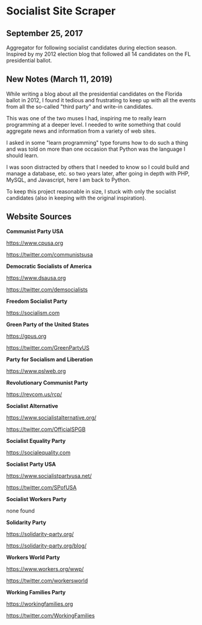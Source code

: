 # Socialist Site Scraper
## September 25, 2017
Aggregator for following socialist candidates during election season. Inspired by my 2012 election blog that followed all 14 candidates on the FL presidential ballot.

## New Notes (March 11, 2019)
While writing a blog about all the presidential candidates on the Florida ballot in 2012, I found it tedious and frustrating to keep up with all the events from all the so-called "third party" and write-in candidates.

This was one of the two muses I had, inspiring me to really learn programming at a deeper level. I needed to write something that could aggregate news and information from a variety of web sites. 

I asked in some "learn programming" type forums how to do such a thing and was told on more than one occasion that Python was the language I should learn. 

I was soon distracted by others that I needed to know so I could build and manage a database, etc. so two years later, after going in depth with PHP, MySQL, and Javascript, here I am back to Python. 

To keep this project reasonable in size, I stuck with only the socialist candidates (also in keeping with the original inspiration). 

## Website Sources

**Communist Party USA**

https://www.cpusa.org

https://twitter.com/communistsusa

**Democratic Socialists of America**

https://www.dsausa.org

https://twitter.com/demsocialists

**Freedom Socialist Party**

https://socialism.com

**Green Party of the United States**

https://gpus.org

https://twitter.com/GreenPartyUS

**Party for Socialism and Liberation**

https://www.pslweb.org

**Revolutionary Communist Party**

https://revcom.us/rcp/

**Socialist Alternative**

https://www.socialistalternative.org/

https://twitter.com/OfficialSPGB

**Socialist Equality Party**

https://socialequality.com

**Socialist Party USA**

https://www.socialistpartyusa.net/

https://twitter.com/SPofUSA

**Socialist Workers Party**

none found

**Solidarity Party**

https://solidarity-party.org/

https://solidarity-party.org/blog/

**Workers World Party**

https://www.workers.org/wwp/

https://twitter.com/workersworld

**Working Families Party**

https://workingfamilies.org

https://twitter.com/WorkingFamilies
